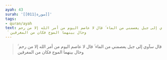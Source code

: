 ```yaml
---
ayah: 43
surah: '[[011|سورة]]'
tags:
- quran/ayah
text: قال سآوي إلى جبل يعصمني من الماء ۚ قال لا عاصم اليوم من أمر الله إلا من رحم
  ۚ وحال بينهما الموج فكان من المغرقين
---
```

> قال سآوي إلى جبل يعصمني من الماء ۚ قال لا عاصم اليوم من أمر الله إلا من رحم ۚ وحال بينهما الموج فكان من المغرقين
